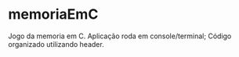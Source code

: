 # memoriaEmC
Jogo da memoria em C.
Aplicação roda em console/terminal;
Código organizado utilizando header.
